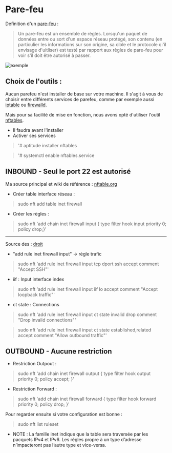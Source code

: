 # Pare-feu

Definition d'un [pare-feu](https://opensource.com/article/18/9/linux-iptables-firewalld) :
>Un pare-feu est un ensemble de règles. Lorsqu'un paquet de données entre ou sort d'un espace réseau protégé, son contenu (en particulier les informations sur son origine, sa cible et le protocole qi'il envisage d'uitliser) est testé par rapport aux règles de pare-feu pour voir s'il doit être autorisé à passer.

![exemple](https://opensource.com/sites/default/files/uploads/iptables1.jpg) 

## Choix de l'outils :

Aucun parefeu n'est installer de base sur votre machine. Il s'agit à vous de choisir entre différents services de parefeu, comme par exemple aussi [iptable](https://en.wikipedia.org/wiki/Iptables) ou [firewalld](https://firewalld.org/).

Mais pour sa facilité de mise en fonction, nous avons opté d'utiliser l'outil [nftables](https://Wiki.debian.org/nftables).

- Il faudra avant l'installer
- Activer ses services

>'# aptitude installer nftables

>'# systemctl enable nftables.service

## INBOUND - Seul le port 22 est autorisé

Ma source principal et wiki de référence : [nftable.org](https://wiki.nftables.org/wiki-nftables/index.php/Quick_reference-nftables_in_10_minutes)

- Créer table interface réseau :

>sudo nft add table inet firewall

- Créer les règles :

>sudo nft 'add chain inet firewall input { type filter hook input priority 0; policy drop;}'

-------------------------------------------------------------------------------------------------

Source des : [droit](https://wiki.archlinux.org/index.php/nftables)

- "add rule inet firewall input" -> règle trafic

> sudo nft 'add rule inet firewall input tcp dport ssh accept comment "Accept SSH"'

- iif : 	Input interface index

> sudo nft 'add rule inet firewall input iif lo accept comment "Accept loopback traffic"'

- ct state : Connections

> sudo nft 'add rule inet firewall input ct state invalid drop comment "Drop invalid connections"'

> sudo nft 'add rule inet firewall input ct state established,related accept comment "Allow outbound traffic"'


## OUTBOUND - Aucune restriction

- Restriction Outpout :

>sudo nft 'add chain inet firewall output { type filter hook output priority 0; policy accept; }'

- Restriction Forward :

>sudo nft 'add chain inet firewall forward { type filter hook forward priority 0; policy drop; }'

Pour regarder ensuite si votre configuration est bonne :

> sudo nft list ruleset

* NOTE : La famille inet indique que la table sera traversée par les pacquets IPv4 et IPv6. Les règles propre à un type d’adresse n’impacteront pas l’autre type et vice-versa.



